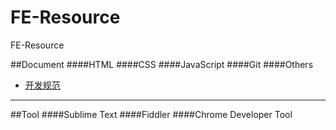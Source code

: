 # FE-Resource
FE-Resource


##Document
####HTML
####CSS
####JavaScript
####Git
####Others
* [开发规范](http://alloyteam.github.io/CodeGuide/)

---
##Tool
####Sublime Text
####Fiddler
####Chrome Developer Tool


